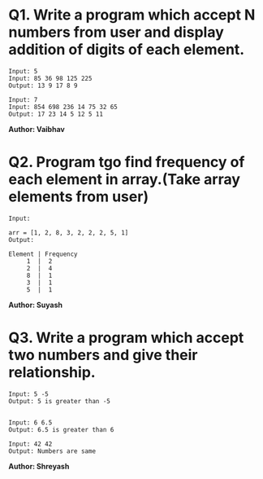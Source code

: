# Q1. Write a program which accept N numbers from user and display addition of digits of each element.
~~~
Input: 5
Input: 85 36 98 125 225
Output: 13 9 17 8 9

Input: 7
Input: 854 698 236 14 75 32 65
Output: 17 23 14 5 12 5 11
~~~
**Author: Vaibhav**

# Q2. Program tgo find frequency of each element in array.(Take array elements from user)
~~~
Input:

arr = [1, 2, 8, 3, 2, 2, 2, 5, 1]  
Output:

Element | Frequency
     1  |  2
     2  |  4
     8  |  1
     3  |  1
     5  |  1
~~~
**Author: Suyash**

# Q3. Write a program which accept two numbers and give their relationship.
~~~
Input: 5 -5
Output: 5 is greater than -5


Input: 6 6.5
Output: 6.5 is greater than 6

Input: 42 42
Output: Numbers are same
~~~
**Author: Shreyash**
 
